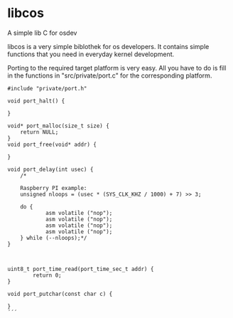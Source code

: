 # libcos
A simple lib C for osdev

libcos is a very simple biblothek for os developers. It contains simple functions that you need in everyday kernel development.

Porting to the required target platform is very easy. All you have to do is fill in the functions in "src/private/port.c" for the corresponding platform.

```
#include "private/port.h"

void port_halt() {
    
}

void* port_malloc(size_t size) {
    return NULL;
}
void port_free(void* addr) {

}

void port_delay(int usec) {
    /*
    
    Raspberry PI example: 
    unsigned nloops = (usec * (SYS_CLK_KHZ / 1000) + 7) >> 3;

    do {
            asm volatile ("nop");
            asm volatile ("nop");
            asm volatile ("nop");
            asm volatile ("nop");
    } while (--nloops);*/
}



uint8_t port_time_read(port_time_sec_t addr) {
        return 0;
}

void port_putchar(const char c) {

}
´´´
